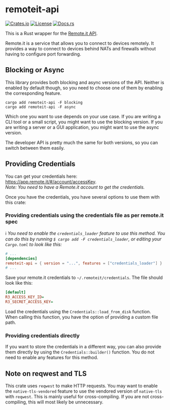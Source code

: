 # remoteit-api

[![Crates.io](https://img.shields.io/crates/v/remoteit-api)](https://crates.io/crates/remoteit-api)
[![License](https://img.shields.io/crates/l/remoteit-api)](https://crates.io/crates/remoteit-api)
[![Docs.rs](https://docs.rs/remoteit-api/badge.svg)](https://docs.rs/remoteit-api)

This is a Rust wrapper for the [Remote.it API](https://docs.remote.it/developer-tools/api).

Remote.it is a service that allows you to connect to devices remotely. It provides a way to connect to devices behind NATs and firewalls without having to configure port forwarding.

## Blocking or Async

This library provides both blocking and async versions of the API.
Neither is enabled by default though, so you need to choose one of them by enabling the corresponding feature.
```shell
cargo add remoteit-api -F blocking
cargo add remoteit-api -F async
```

Which one you want to use depends on your use case. If you are writing a CLI tool or a small script, you might want to use the blocking version.
If you are writing a server or a GUI application, you might want to use the async version.

The developer API is pretty much the same for both versions, so you can switch between them easily.

## Providing Credentials

You can get your credentials here: https://app.remote.it/#/account/accessKey.  
_Note: You need to have a Remote.it account to get the credentials._

Once you have the credentials, you have several options to use them with this crate:

### Providing credentials using the credentials file as per remote.it spec

ℹ️ _You need to enable the `credentials_loader` feature to use this method.
You can do this by running `$ cargo add -F credentials_loader`, or editing your `Cargo.toml` to look like this:_
```toml
# ...
[dependencies]
remoteit-api = { version = "...", features = ["credentials_loader"] }
# ...
```

Save your remote.it credentials to `~/.remoteit/credentials`. The file should look like this:
```ini
[default]
R3_ACCESS_KEY_ID=
R3_SECRET_ACCESS_KEY=
```

Load the credentials using the `Credentials::load_from_disk` function.  
When calling this function, you have the option of providing a custom file path.

### Providing credentials directly

If you want to store the credentials in a different way, you can also provide them directly by using the `Credentials::builder()` function.
You do not need to enable any features for this method.

## Note on reqwest and TLS

This crate uses `reqwest` to make HTTP requests.
You may want to enable the `native-tls-vendored` feature to use the vendored version of `native-tls` with `reqwest`.
This is mainly useful for cross-compiling. If you are not cross-compiling, this will most likely be unnecessary.